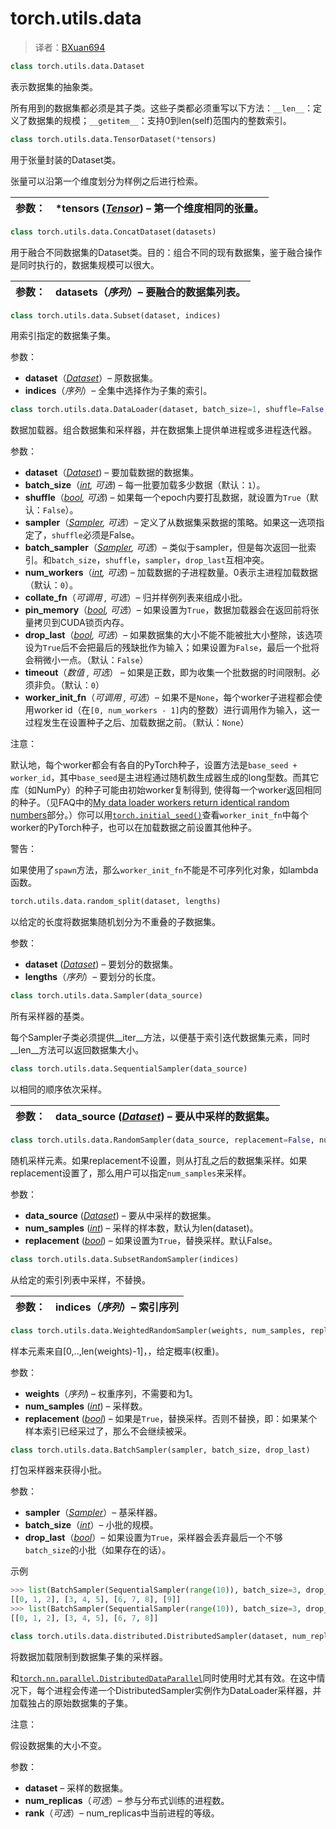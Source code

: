 # torch.utils.data

> 译者：[BXuan694](https://github.com/BXuan694)

```py
class torch.utils.data.Dataset
```
表示数据集的抽象类。

所有用到的数据集都必须是其子类。这些子类都必须重写以下方法：`__len__`：定义了数据集的规模；`__getitem__`：支持0到len(self)范围内的整数索引。

```py
class torch.utils.data.TensorDataset(*tensors)
```

用于张量封装的Dataset类。

张量可以沿第一个维度划分为样例之后进行检索。

| 参数： | ***tensors** ([_Tensor_](tensors.html#torch.Tensor "torch.Tensor")) – 第一个维度相同的张量。 |
| --- | --- |

```py
class torch.utils.data.ConcatDataset(datasets)
```

用于融合不同数据集的Dataset类。目的：组合不同的现有数据集，鉴于融合操作是同时执行的，数据集规模可以很大。

| 参数： | **datasets**（_序列_）– 要融合的数据集列表。 |
| --- | --- |

```py
class torch.utils.data.Subset(dataset, indices)
```

用索引指定的数据集子集。

参数： 

*   **dataset**（[_Dataset_](#torch.utils.data.Dataset "torch.utils.data.Dataset")）– 原数据集。
*   **indices**（_序列_）– 全集中选择作为子集的索引。

```py
class torch.utils.data.DataLoader(dataset, batch_size=1, shuffle=False, sampler=None, batch_sampler=None, num_workers=0, collate_fn=<function default_collate>, pin_memory=False, drop_last=False, timeout=0, worker_init_fn=None)
```
数据加载器。组合数据集和采样器，并在数据集上提供单进程或多进程迭代器。

参数： 
*   **dataset**（[_Dataset_](#torch.utils.data.Dataset "torch.utils.data.Dataset")) – 要加载数据的数据集。
*   **batch_size**（[_int_](https://docs.python.org/3/library/functions.html#int "(in Python v3.7)")_,_ _可选_) – 每一批要加载多少数据（默认：`1`）。
*   **shuffle**（[_bool_](https://docs.python.org/3/library/functions.html#bool "(in Python v3.7)")_,_ _可选_) – 如果每一个epoch内要打乱数据，就设置为`True`（默认：`False`）。
*   **sampler**（[_Sampler_](#torch.utils.data.Sampler "torch.utils.data.Sampler")_,_ _可选_）– 定义了从数据集采数据的策略。如果这一选项指定了，`shuffle`必须是False。
*   **batch_sampler**（[_Sampler_](#torch.utils.data.Sampler "torch.utils.data.Sampler")_,_ _可选_）– 类似于sampler，但是每次返回一批索引。和`batch_size`，`shuffle`，`sampler`，`drop_last`互相冲突。
*   **num_workers**（[_int_](https://docs.python.org/3/library/functions.html#int "(in Python v3.7)")_,_ _可选_) – 加载数据的子进程数量。0表示主进程加载数据（默认：`0`）。
*   **collate_fn**（_可调用_ _,_ _可选_）– 归并样例列表来组成小批。
*   **pin_memory**（[_bool_](https://docs.python.org/3/library/functions.html#bool "(in Python v3.7)")_,_ _可选_）– 如果设置为`True`，数据加载器会在返回前将张量拷贝到CUDA锁页内存。
*   **drop_last**（[_bool_](https://docs.python.org/3/library/functions.html#bool "(in Python v3.7)")_,_ _可选_）– 如果数据集的大小不能不能被批大小整除，该选项设为`True`后不会把最后的残缺批作为输入；如果设置为`False`，最后一个批将会稍微小一点。（默认：`False`）
*   **timeout**（_数值_ _,_ _可选_） – 如果是正数，即为收集一个批数据的时间限制。必须非负。（默认：`0`）
*   **worker_init_fn**（_可调用_ _,_ _可选_）– 如果不是`None`，每个worker子进程都会使用worker id（在`[0, num_workers - 1]`内的整数）进行调用作为输入，这一过程发生在设置种子之后、加载数据之前。（默认：`None`）



注意：

默认地，每个worker都会有各自的PyTorch种子，设置方法是`base_seed + worker_id`，其中`base_seed`是主进程通过随机数生成器生成的long型数。而其它库（如NumPy）的种子可能由初始worker复制得到, 使得每一个worker返回相同的种子。（见FAQ中的[My data loader workers return identical random numbers](notes/faq.html#dataloader-workers-random-seed)部分。）你可以用[`torch.initial_seed()`](torch.html#torch.initial_seed "torch.initial_seed")查看`worker_init_fn`中每个worker的PyTorch种子，也可以在加载数据之前设置其他种子。

警告：

如果使用了`spawn`方法，那么`worker_init_fn`不能是不可序列化对象，如lambda函数。

```py
torch.utils.data.random_split(dataset, lengths)
```

以给定的长度将数据集随机划分为不重叠的子数据集。

参数：
*   **dataset** ([_Dataset_](#torch.utils.data.Dataset "torch.utils.data.Dataset")) – 要划分的数据集。
*   **lengths**（_序列_）– 要划分的长度。



```py
class torch.utils.data.Sampler(data_source)
```

所有采样器的基类。

每个Sampler子类必须提供__iter__方法，以便基于索引迭代数据集元素，同时__len__方法可以返回数据集大小。

```py
class torch.utils.data.SequentialSampler(data_source)
```
以相同的顺序依次采样。

| 参数： | **data_source** ([_Dataset_](#torch.utils.data.Dataset "torch.utils.data.Dataset")) – 要从中采样的数据集。 |
| --- | --- |

```py
class torch.utils.data.RandomSampler(data_source, replacement=False, num_samples=None)
```

随机采样元素。如果replacement不设置，则从打乱之后的数据集采样。如果replacement设置了，那么用户可以指定`num_samples`来采样。

参数：

*   **data_source** ([_Dataset_](#torch.utils.data.Dataset "torch.utils.data.Dataset")) – 要从中采样的数据集。
*   **num_samples** ([_int_](https://docs.python.org/3/library/functions.html#int "(in Python v3.7)")) – 采样的样本数，默认为len(dataset)。
*   **replacement** ([_bool_](https://docs.python.org/3/library/functions.html#bool "(in Python v3.7)")) – 如果设置为`True`，替换采样。默认False。

```py
class torch.utils.data.SubsetRandomSampler(indices)
```

从给定的索引列表中采样，不替换。

| 参数： | **indices**（_序列_）– 索引序列 |
| --- | --- |

```py
class torch.utils.data.WeightedRandomSampler(weights, num_samples, replacement=True)
```

样本元素来自[0,..,len(weights)-1]，，给定概率(权重)。

参数：

*   **weights**（_序列_) – 权重序列，不需要和为1。
*   **num_samples** ([_int_](https://docs.python.org/3/library/functions.html#int "(in Python v3.7)")) – 采样数。
*   **replacement** ([_bool_](https://docs.python.org/3/library/functions.html#bool "(in Python v3.7)")) – 如果是`True`，替换采样。否则不替换，即：如果某个样本索引已经采过了，那么不会继续被采。

```py
class torch.utils.data.BatchSampler(sampler, batch_size, drop_last)
```

打包采样器来获得小批。

参数： 

*   **sampler**（[_Sampler_](#torch.utils.data.Sampler "torch.utils.data.Sampler")）– 基采样器。
*   **batch_size**（[_int_](https://docs.python.org/3/library/functions.html#int "(in Python v3.7)")）– 小批的规模。
*   **drop_last**（[_bool_](https://docs.python.org/3/library/functions.html#bool "(in Python v3.7)")）– 如果设置为`True`，采样器会丢弃最后一个不够`batch_size`的小批（如果存在的话）。

示例

```py
>>> list(BatchSampler(SequentialSampler(range(10)), batch_size=3, drop_last=False))
[[0, 1, 2], [3, 4, 5], [6, 7, 8], [9]]
>>> list(BatchSampler(SequentialSampler(range(10)), batch_size=3, drop_last=True))
[[0, 1, 2], [3, 4, 5], [6, 7, 8]]
```

```py
class torch.utils.data.distributed.DistributedSampler(dataset, num_replicas=None, rank=None)
```

将数据加载限制到数据集子集的采样器。

和[`torch.nn.parallel.DistributedDataParallel`](nn.html#torch.nn.parallel.DistributedDataParallel "torch.nn.parallel.DistributedDataParallel")同时使用时尤其有效。在这中情况下，每个进程会传递一个DistributedSampler实例作为DataLoader采样器，并加载独占的原始数据集的子集。

注意：

假设数据集的大小不变。

参数： 

*   **dataset** – 采样的数据集。
*   **num_replicas**（_可选_）– 参与分布式训练的进程数。
*   **rank**（_可选_）– num_replicas中当前进程的等级。

